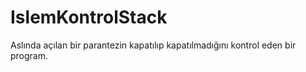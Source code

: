 # IslemKontrolStack
Aslında açılan bir parantezin kapatılıp kapatılmadığını kontrol eden bir program.
